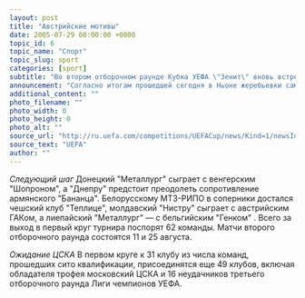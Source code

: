 ```yaml
---
layout: post
title: "Австрийские мотивы"
date: 2005-07-29 00:00:00 +0000
topic_id: 6
topic_name: "Спорт"
topic_slug: sport
categories: [sport]
subtitle: "Во втором отборочном раунде Кубка УЕФА \"Зенит\" вновь встретится с \"Пашингом\""
announcement: "Согласно итогам прошедшей сегодня в Ньоне жеребьевки самарским \"Крыльям Советов\" во втором отборочном раунде Кубка УЕФА предстоит встреча с борисовским БАТЭ, а питерский \"Зенит\" померяется силами с австрийским \"Пашингом\"."
additional_content: ""
photo_filename: ""
photo_width: 0
photo_height: 0
photo_alt: ""
source_url: "http://ru.uefa.com/competitions/UEFACup/news/Kind=1/newsId=321689.html"
source_text: "UEFA"
author: ""
---
```

<em>Следующий шаг</em>
Донецкий "Металлург" сыграет с венгерским "Шопроном", а "Днепру" предстоит преодолеть сопротивление армянского "Бананца". Белорусскому МТЗ-РИПО в соперники достался чешский клуб "Теплице", молдавский "Нистру" сыграет с австрийским ГАКом, а лиепайский "Металлург" &mdash; с бельгийским "Генком" . Всего за выход в первый круг турнира поспорят 62 команды. Матчи второго отборочного раунда состоятся 11 и 25 августа.

<em>Ожидание ЦСКА</em>
В первом круге к 31 клубу из числа команд, прошедших сито квалификации, присоединятся еще 49 клубов, включая обладателя трофея московский ЦСКА и 16 неудачников третьего отборочного раунда Лиги чемпионов УЕФА.
